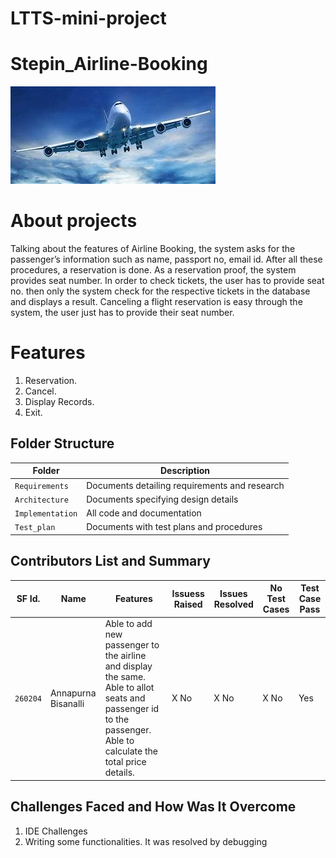 # LTTS-mini-project
# Stepin_Airline-Booking
![Banner](https://github.com/Annapoornarb/Stepin_Airline-Reservation/blob/main/1_Requirements/banner.png)

# About projects 
Talking about the features of Airline Booking, the system asks for the passenger’s information such as name, passport no, email id. After all these procedures,  a reservation is done. As a reservation proof, the system provides seat number.  In order to check tickets, the user has to provide seat no. then only the system check for the respective tickets in the database and displays a result. Canceling a flight reservation is easy through the system, the user just has to provide their seat number.
# Features
1. Reservation.
2. Cancel.
3. Display Records.
4. Exit.

## Folder Structure
Folder             | Description
-------------------| -----------------------------------------
`Requirements`   | Documents detailing requirements and research
`Architecture`   | Documents specifying design details
`Implementation` | All code and documentation
`Test_plan`      | Documents with test plans and procedures

## Contributors List and Summary

SF Id. |  Name   |    Features    | Issuess Raised |Issues Resolved|No Test Cases|Test Case Pass
-------|---------|----------------|----------------|---------------|-------------|--------------
`260204` | Annapurna Bisanalli  | Able to add new passenger to the airline and display the same. Able to allot seats and passenger id to the passenger. Able to calculate the total price details. | X No     | X No   |X No   |Yes     
   

## Challenges Faced and How Was It Overcome

1. IDE Challenges
2. Writing some functionalities. It was resolved by debugging


